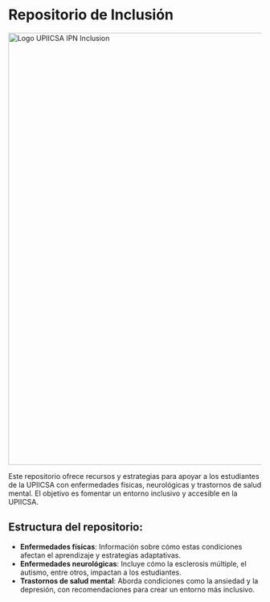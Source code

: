 # Repositorio de Inclusión

<img width="859" alt="Logo UPIICSA IPN Inclusion" src="https://github.com/user-attachments/assets/1efbd3ad-8ad3-43d1-a2be-267342173b94">

Este repositorio ofrece recursos y estrategias para apoyar a los estudiantes de la UPIICSA con enfermedades físicas, neurológicas y trastornos de salud mental. El objetivo es fomentar un entorno inclusivo y accesible en la UPIICSA.

## Estructura del repositorio:
- **Enfermedades físicas**: Información sobre cómo estas condiciones afectan el aprendizaje y estrategias adaptativas.
- **Enfermedades neurológicas**: Incluye cómo la esclerosis múltiple, el autismo, entre otros, impactan a los estudiantes.
- **Trastornos de salud mental**: Aborda condiciones como la ansiedad y la depresión, con recomendaciones para crear un entorno más inclusivo.
